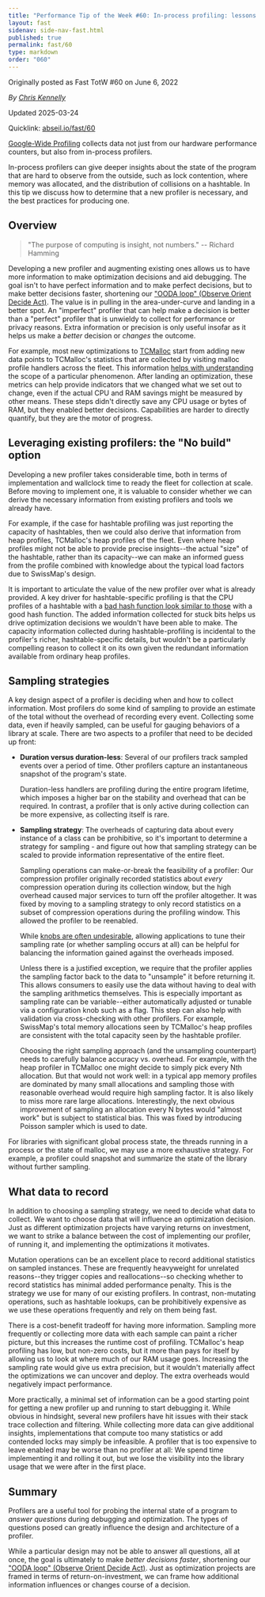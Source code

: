 ```yaml
---
title: "Performance Tip of the Week #60: In-process profiling: lessons learned"
layout: fast
sidenav: side-nav-fast.html
published: true
permalink: fast/60
type: markdown
order: "060"
---
```


Originally posted as Fast TotW #60 on June 6, 2022

*By [Chris Kennelly](mailto:ckennelly@google.com)*

Updated 2025-03-24

Quicklink: [abseil.io/fast/60](https://abseil.io/fast/60)


[Google-Wide Profiling](https://research.google/pubs/pub36575/) collects data
not just from our hardware performance counters, but also from in-process
profilers.

In-process profilers can give deeper insights about the state of the program
that are hard to observe from the outside, such as lock contention, where memory
was allocated, and the distribution of collisions on a hashtable. In this tip we
discuss how to determine that a new profiler is necessary, and the best
practices for producing one.

## Overview

> "The purpose of computing is insight, not numbers." -- Richard Hamming

Developing a new profiler and augmenting existing ones allows us to have more
information to make optimization decisions and aid debugging. The goal isn't to
have perfect information and to make perfect decisions, but to make better
decisions faster, shortening our
["OODA loop" (Observe Orient Decide Act)](https://en.wikipedia.org/wiki/OODA_loop).
The value is in pulling in the area-under-curve and landing in a better spot. An
"imperfect" profiler that can help make a decision is better than a "perfect"
profiler that is unwieldy to collect for performance or privacy reasons. Extra
information or precision is only useful insofar as it helps us make a *better*
decision or *changes* the outcome.

For example, most new optimizations to
[TCMalloc](https://github.com/google/tcmalloc/blob/master/tcmalloc) start from
adding new data points to TCMalloc's statistics that are collected by visiting
malloc profile handlers across the fleet. This information
[helps with understanding](https://github.com/google/tcmalloc/blob/master/docs/stats.md)
the scope of a particular phenomenon. After landing an optimization, these
metrics can help provide indicators that we changed what we set out to change,
even if the actual CPU and RAM savings might be measured by other means. These
steps didn't directly save any CPU usage or bytes of RAM, but they enabled
better decisions. Capabilities are harder to directly quantify, but they are the
motor of progress.

## Leveraging existing profilers: the "No build" option

Developing a new profiler takes considerable time, both in terms of
implementation and wallclock time to ready the fleet for collection at scale.
Before moving to implement one, it is valuable to consider whether we can derive
the necessary information from existing profilers and tools we already have.

For example, if the case for hashtable profiling was just reporting the capacity
of hashtables, then we could also derive that information from heap profiles,
TCMalloc's heap profiles of the fleet. Even where heap profiles might not be
able to provide precise insights--the actual "size" of the hashtable, rather
than its capacity--we can make an informed guess from the profile combined with
knowledge about the typical load factors due to SwissMap's design.

It is important to articulate the value of the new profiler over what is already
provided. A key driver for hashtable-specific profiling is that the CPU profiles
of a hashtable with a
[bad hash function look similar to those](https://youtu.be/JZE3_0qvrMg?t=1864)
with a good hash function. The added information collected for stuck bits helps
us drive optimization decisions we wouldn't have been able to make. The capacity
information collected during hashtable-profiling is incidental to the profiler's
richer, hashtable-specific details, but wouldn't be a particularly compelling
reason to collect it on its own given the redundant information available from
ordinary heap profiles.

## Sampling strategies

A key design aspect of a profiler is deciding when and how to collect
information. Most profilers do some kind of sampling to provide an estimate of
the total without the overhead of recording every event. Collecting some data,
even if heavily sampled, can be useful for gauging behaviors of a library at
scale. There are two aspects to a profiler that need to be decided up front:

*   **Duration versus duration-less**: Several of our profilers track sampled
    events over a period of time. Other profilers capture an instantaneous
    snapshot of the program's state.

    Duration-less handlers are profiling during the entire program lifetime,
    which imposes a higher bar on the stability and overhead that can be
    required. In contrast, a profiler that is only active during collection can
    be more expensive, as collecting itself is rare.

*   **Sampling strategy**: The overheads of capturing data about every instance
    of a class can be prohibitive, so it's important to determine a strategy for
    sampling - and figure out how that sampling strategy can be scaled to
    provide information representative of the entire fleet.

    Sampling operations can make-or-break the feasibility of a profiler: Our
    compression profiler originally recorded statistics about *every*
    compression operation during its collection window, but the high overhead
    caused major services to turn off the profiler altogether. It was fixed by
    moving to a sampling strategy to only record statistics on a subset of
    compression operations during the profiling window. This allowed the
    profiler to be reenabled.

    While [knobs are often undesirable](/fast/52), allowing applications to tune
    their sampling rate (or whether sampling occurs at all) can be helpful for
    balancing the information gained against the overheads imposed.

    Unless there is a justified exception, we require that the profiler applies
    the sampling factor back to the data to "unsample" it before returning it.
    This allows consumers to easily use the data without having to deal with the
    sampling arithmetics themselves. This is especially important as sampling
    rate can be variable--either automatically adjusted or tunable via a
    configuration knob such as a flag. This step can also help with validation
    via cross-checking with other profilers. For example, SwissMap's total
    memory allocations seen by TCMalloc's heap profiles are consistent with the
    total capacity seen by the hashtable profiler.

    Choosing the right sampling approach (and the unsampling counterpart) needs
    to carefully balance accuracy vs. overhead. For example, with the heap
    profiler in TCMalloc one might decide to simply pick every Nth allocation.
    But that would not work well: in a typical app memory profiles are dominated
    by many small allocations and sampling those with reasonable overhead would
    require high sampling factor. It is also likely to miss more rare large
    allocations. Interestingly, the next obvious improvement of sampling an
    allocation every N bytes would "almost work" but is subject to statistical
    bias. This was fixed by introducing Poisson sampler which is used to date.

For libraries with significant global process state, the threads running in a
process or the state of malloc, we may use a more exhaustive strategy. For
example, a profiler could snapshot and summarize the state of the library
without further sampling.

## What data to record

In addition to choosing a sampling strategy, we need to decide what data to
collect. We want to choose data that will influence an optimization decision.
Just as different optimization projects have varying returns on investment, we
want to strike a balance between the cost of implementing our profiler, of
running it, and implementing the optimizations it motivates.

Mutation operations can be an excellent place to record additional statistics on
sampled instances. These are frequently heavyweight for unrelated reasons--they
trigger copies and reallocations--so checking whether to record statistics has
minimal added performance penalty. This is the strategy we use for many of our
existing profilers. In contrast, non-mutating operations, such as hashtable
lookups, can be prohibitively expensive as we use these operations frequently
and rely on them being fast.

There is a cost-benefit tradeoff for having more information. Sampling more
frequently or collecting more data with each sample can paint a richer picture,
but this increases the runtime cost of profiling. TCMalloc's heap profiling has
low, but non-zero costs, but it more than pays for itself by allowing us to look
at where much of our RAM usage goes. Increasing the sampling rate would give us
extra precision, but it wouldn't materially affect the optimizations we can
uncover and deploy. The extra overheads would negatively impact performance.

More practically, a minimal set of information can be a good starting point for
getting a new profiler up and running to start debugging it. While obvious in
hindsight, several new profilers have hit issues with their stack trace
collection and filtering. While collecting more data can give additional
insights, implementations that compute too many statistics or add contended
locks may simply be infeasible. A profiler that is too expensive to leave
enabled may be worse than no profiler at all: We spend time implementing it and
rolling it out, but we lose the visibility into the library usage that we were
after in the first place.

## Summary

Profilers are a useful tool for probing the internal state of a program to
*answer questions* during debugging and optimization. The types of questions
posed can greatly influence the design and architecture of a profiler.

While a particular design may not be able to answer all questions, all at once,
the goal is ultimately to make *better decisions faster*, shortening our
["OODA loop" (Observe Orient Decide Act)](https://en.wikipedia.org/wiki/OODA_loop).
Just as optimization projects are framed in terms of return-on-investment, we
can frame how additional information influences or changes course of a decision.
